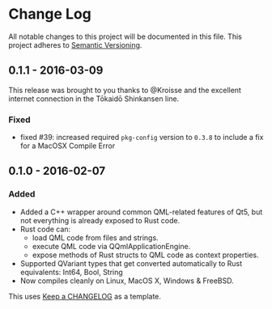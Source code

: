 # Change Log #
All notable changes to this project will be documented in this file.
This project adheres to [Semantic Versioning](http://semver.org/).

## 0.1.1 - 2016-03-09 ##
This release was brought to you thanks to @Kroisse and the excellent internet connection in the Tōkaidō Shinkansen line.
### Fixed ###
- fixed #39: increased required `pkg-config` version to `0.3.8` to include a fix for a MacOSX Compile Error

## 0.1.0 - 2016-02-07 ##
### Added ###
- Added a C++ wrapper around common QML-related features of Qt5, but not everything is already exposed to Rust code.
- Rust code can:
	- load QML code from files and strings.
	- execute QML code via QQmlApplicationEngine.
	- expose methods of Rust structs to QML code as context properties.
- Supported QVariant types that get converted automatically to Rust equivalents: Int64, Bool, String
- Now compiles cleanly on Linux, MacOS X, Windows & FreeBSD.


This uses [Keep a CHANGELOG](http://keepachangelog.com/) as a template.
